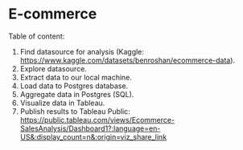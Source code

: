 # E-commerce

Table of content:

1. Find datasource for analysis (Kaggle: https://www.kaggle.com/datasets/benroshan/ecommerce-data).
2. Explore datasource.
3. Extract data to our local machine.
4. Load data to Postgres database.
5. Aggregate data in Postgres (SQL).
6. Visualize data in Tableau.
7. Publish results to Tableau Public: 
https://public.tableau.com/views/Ecommerce-SalesAnalysis/Dashboard1?:language=en-US&:display_count=n&:origin=viz_share_link
